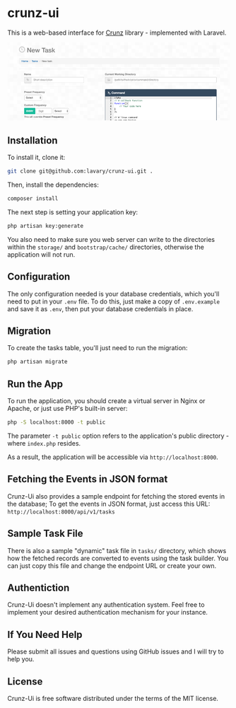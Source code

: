 # crunz-ui

This is a web-based interface for [Crunz](https://github.com/lavary/crunz) library -  implemented with Laravel.

![Screenshot](public/assets/img/crunz-form-screenshot.png)

## Installation

To install it, clone it:

```bash
git clone git@github.com:lavary/crunz-ui.git .
```

Then, install the dependencies:

```bash
composer install
```

The next step is setting your application key:

```bash
php artisan key:generate
```

You also need to make sure you web server can write to the directories within the `storage/` and `bootstrap/cache/` directories, otherwise the application will not run.

## Configuration

The only configuration needed is your database credentials, which you'll need to put in your `.env` file.
To do this, just make a copy of `.env.example` and save it as `.env`, then put your database credentials in place.

## Migration

To create the tasks table, you'll just need to run the migration:

```bash
php artisan migrate
```

## Run the App

To run the application, you should create a virtual server in Nginx or Apache, or just use PHP's built-in server:

```bash
php -S localhost:8000 -t public
```

The parameter `-t public` option refers to the application's public directory - where `index.php` resides.

As a result, the application will be accessible via `http://localhost:8000`.

## Fetching the Events in JSON format

 Crunz-Ui also provides a sample endpoint for fetching the stored events in the database; To get the events in JSON format, just access this URL:  `http://localhost:8000/api/v1/tasks`

## Sample Task File

There is also a sample "dynamic" task file in `tasks/` directory, which shows how the fetched records are converted to events using the task builder. You can just copy this file and change the endpoint URL or create your own.


## Authentiction

Crunz-Ui doesn't implement any authentication system. Feel free to implement your desired authentication mechanism for your instance.

## If You Need Help

Please submit all issues and questions using GitHub issues and I will try to help you.


## License
Crunz-Ui is free software distributed under the terms of the MIT license.
